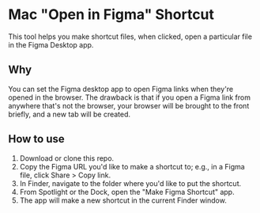 # Mac "Open in Figma" Shortcut

This tool helps you make shortcut files, when clicked, open a particular file in
the Figma Desktop app.

## Why

You can set the Figma desktop app to open Figma links when they're opened in the
browser. The drawback is that if you open a Figma link from anywhere that's not
the browser, your browser will be brought to the front briefly, and a new tab
will be created.

## How to use

1. Download or clone this repo.
2. Copy the Figma URL you'd like to make a shortcut to; e.g., in a Figma file,
   click Share > Copy link.
3. In Finder, navigate to the folder where you'd like to put the shortcut.
4. From Spotlight or the Dock, open the "Make Figma Shortcut" app.
5. The app will make a new shortcut in the current Finder window.
